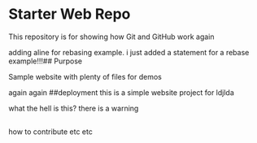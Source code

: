 # Starter Web Repo

This repository is for showing how Git and GitHub work
again



adding aline for rebasing example.
i just added a statement for a rebase example!!!## Purpose

Sample website with plenty of files for demos

again again
##deployment
this is a simple website project for ldjlda

what the hell is this?
there is a warning
##
how to contribute etc etc